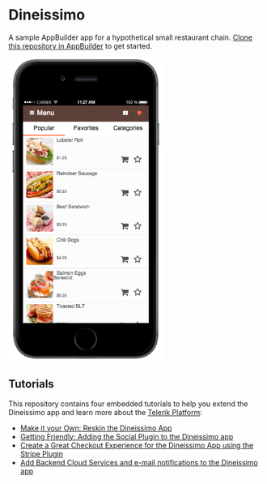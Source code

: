 # Dineissimo

A sample AppBuilder app for a hypothetical small restaurant chain. [Clone this repository in AppBuilder](http://docs.telerik.com/platform/appbuilder/sample-apps/clone-sample-app) to get started.

<img src="app-screenshot.png" style="max-height: 600px;">

## Tutorials

This repository contains four embedded tutorials to help you extend the Dineissimo app and learn more about the [Telerik Platform](telerik.com/platform):

* [Make it your Own: Reskin the Dineissimo App](tutorials/tutorial-1-dineissimo.md)
* [Getting Friendly: Adding the Social Plugin to the Dineissimo app](tutorials/tutorial-2-dineissimo.md)
* [Create a Great Checkout Experience for the Dineissimo App using the Stripe Plugin](tutorials/tutorial-3-dineissimo.md)
* [Add Backend Cloud Services and e-mail notifications to the Dineissimo app](tutorials/tutorial-4-dineissimo.md)
